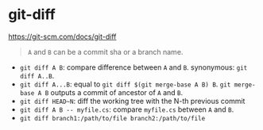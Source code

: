 # git-diff

https://git-scm.com/docs/git-diff

> `A` and `B` can be a commit sha or a branch name.

- `git diff A B`: compare difference between `A` and `B`. synonymous: `git diff A..B`.
- `git diff A...B`: equal to `git diff $(git merge-base A B) B`. `git merge-base A B` outputs a commit of ancestor of `A` and `B`.
- `git diff HEAD~N`: diff the working tree with the N-th previous commit
- `git diff A B -- myfile.cs`: compare `myfile.cs` between `A` and `B`.
- `git diff branch1:/path/to/file branch2:/path/to/file`
